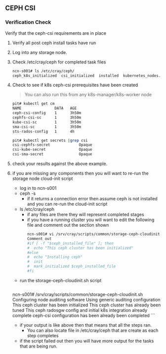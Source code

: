 ## CEPH CSI


### Verification Check

Verify that the ceph-csi requirements are in place

1. Verify all post ceph install tasks have run
2. Log into any storage node.
3. Check /etc/cray/ceph for completed task files
    ```bash
    ncn-s001# ls /etc/cray/ceph/
    ceph_k8s_initialized  csi_initialized  installed  kubernetes_nodes.txt  tuned
    ```
4. Check to see if k8s ceph-csi prerequisites have been created
   > You can also run this from any k8s-manager/k8s-worker node
      ```bash
      pit# kubectl get cm
      NAME               DATA   AGE
      ceph-csi-config    1      3h50m
      cephfs-csi-sc      1      3h50m
      kube-csi-sc        1      3h50m
      sma-csi-sc         1      3h50m
      sts-rados-config   1      4h

      pit# kubectl get secrets |grep csi
      csi-cephfs-secret             Opaque                                4      3h51m
      csi-kube-secret               Opaque                                2      3h51m
      csi-sma-secret                Opaque                                2      3h51m
      ```

5. check your results against the above example.
6. if you are missing any components then you will want to re-run the storage node cloud-init script
   * log in to ncn-s001
   * ceph -s
       * if it returns a connection error then assume ceph is not installed and you can re-run the cloud-init script
   * ls /etc/cray/ceph
       * if any files are there they will represent completed stages
       * if you have a running cluster you will want to edit the following file and comment out the section shown
            ```bash
            ncn-s001# vi /srv/cray/scripts/common/storage-ceph-cloudinit.sh
            Comment out
            #if [ -f "$ceph_installed_file" ]; then
            #  echo "This ceph cluster has been initialized"
            #else
            #  echo "Installing ceph"
            #  init
            #  mark_initialized $ceph_installed_file
            #fi
            ```
   * run the storage-ceph-cloudinit.sh script
       ```bash
   ncn-s001# /srv/cray/scripts/common/storage-ceph-cloudinit.sh
   Configuring node auditing software
   Using generic auditing configuration
   This ceph cluster has been initialized
   This ceph cluster has already been tuned
   This ceph radosgw config and initial k8s integration already complete
   ceph-csi configuration has been already been completed
       ```
    * if your output is like above then that means that all the steps ran.
      - You can also locate file in /etc/cray/ceph that are create as each step completes
    * if the script failed out then you will have more output for the tasks that are being run. 
